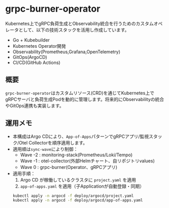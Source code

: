 # grpc-burner-operator

Kubernetes上でgRPC負荷生成とObservability統合を行うためのカスタムオペレータとして、以下の技術スタックを活用し作成しています。

- Go + Kubebuilder
- Kubernetes Operator開発
- Observability(Prometheus,Grafana,OpenTelemetry)
- GitOps(ArgoCD)
- CI/CD(GitHub Actions)


## 概要
`grpc-burner-operator`はカスタムリソース(CRD)を通じてKubernetes上でgRPCサーバと負荷生成Podを動的に管理します。将来的にObservabilityの統合やGitOps連携も実装します。



## 運用メモ

- 本構成はArgo CDにより、`App-of-Apps`パターンでgRPCアプリ/監視スタック/Otel Collectorを順序適用します。
- 適用順は`sync-wave`により制御：
  - Wave -2 : monitoring-stack(Prometheus/Loki/Tempo)
  - Wave -1 : otel-collector(外部Helmチャート、自リポジトリvalues)
  - Wave  0 : grpc-burner(Operator、gRPCアプリ)
- 適用手順：
  1. Argo CD が稼働しているクラスタに `project.yaml` を適用
  2. `app-of-apps.yaml` を適用（子Applicationが自動登録・同期）
  ```bash
  kubectl apply -n argocd -f deploy/argocd/project.yaml
  kubectl apply -n argocd -f deploy/argocd/app-of-apps.yaml
  ```